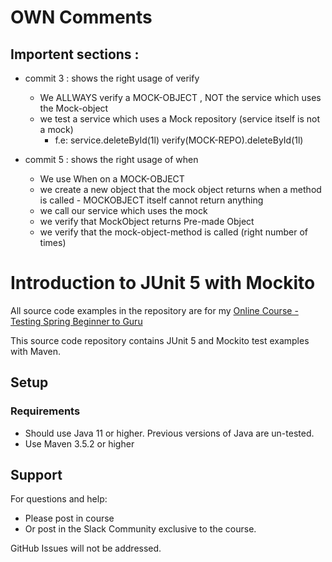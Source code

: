 # OWN Comments

## Importent sections : 
- commit 3 : shows the right usage of verify
  - We ALLWAYS verify a MOCK-OBJECT , NOT the service which uses the Mock-object
  - we test a service which uses a Mock repository  (service itself is not a mock)
    - f.e: service.deleteById(1l)
            verify(MOCK-REPO).deleteById(1l)

- commit 5 : shows the right usage of when
  - We use When on a MOCK-OBJECT
  - we create a new object that the mock object returns when a method is called - MOCKOBJECT itself cannot return anything
  - we call our service which uses the mock
  - we verify that MockObject returns Pre-made Object
  - we verify that the mock-object-method is called (right number of times)



# Introduction to JUnit 5 with Mockito

All source code examples in the repository are for my [Online Course - Testing Spring Beginner to Guru](https://www.udemy.com/testing-spring-boot-beginner-to-guru/?couponCode=GITHUB_REPO)

This source code repository contains JUnit 5 and Mockito test examples with Maven.

## Setup
### Requirements
* Should use Java 11 or higher. Previous versions of Java are un-tested.
* Use Maven 3.5.2 or higher

## Support
For questions and help:
* Please post in course
* Or post in the Slack Community exclusive to the course.

GitHub Issues will not be addressed.
